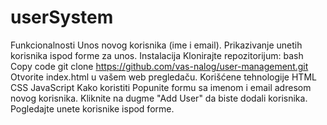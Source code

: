 # userSystem
Funkcionalnosti
Unos novog korisnika (ime i email).
Prikazivanje unetih korisnika ispod forme za unos.
Instalacija
Klonirajte repozitorijum:
bash
Copy code
git clone https://github.com/vas-nalog/user-management.git
Otvorite index.html u vašem web pregledaču.
Korišćene tehnologije
HTML
CSS
JavaScript
Kako koristiti
Popunite formu sa imenom i email adresom novog korisnika.
Kliknite na dugme "Add User" da biste dodali korisnika.
Pogledajte unete korisnike ispod forme.
